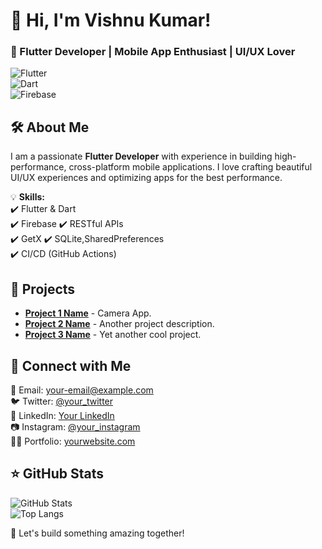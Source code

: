 # 👋 Hi, I'm Vishnu Kumar!  
### 🚀 Flutter Developer | Mobile App Enthusiast | UI/UX Lover  

![Flutter](https://img.shields.io/badge/Flutter-02569B?style=for-the-badge&logo=flutter&logoColor=white)  
![Dart](https://img.shields.io/badge/Dart-0175C2?style=for-the-badge&logo=dart&logoColor=white)  
![Firebase](https://img.shields.io/badge/Firebase-FFCA28?style=for-the-badge&logo=firebase&logoColor=black)  

## 🛠 About Me  
I am a passionate **Flutter Developer** with experience in building high-performance, cross-platform mobile applications. I love crafting beautiful UI/UX experiences and optimizing apps for the best performance.  

💡 **Skills:**  
✔️ Flutter & Dart  
✔️ Firebase
✔️ RESTful APIs  
✔️ GetX 
✔️ SQLite,SharedPreferences  
✔️ CI/CD (GitHub Actions)  

## 📱 Projects  
- **[Project 1 Name](#)** - Camera App.  
- **[Project 2 Name](#)** - Another project description.  
- **[Project 3 Name](#)** - Yet another cool project.  

## 📩 Connect with Me  
📧 Email: [your-email@example.com](mailto:your-email@example.com)  
🐦 Twitter: [@your_twitter](https://twitter.com/your_twitter)  
💼 LinkedIn: [Your LinkedIn](https://linkedin.com/in/yourprofile)  
📷 Instagram: [@your_instagram](https://instagram.com/your_instagram)  
👨‍💻 Portfolio: [yourwebsite.com](https://yourwebsite.com)  

## ⭐ GitHub Stats  
![GitHub Stats](https://github-readme-stats.vercel.app/api?username=yourgithubusername&show_icons=true&theme=radical)  
![Top Langs](https://github-readme-stats.vercel.app/api/top-langs/?username=yourgithubusername&layout=compact&theme=radical)  

🚀 Let's build something amazing together!
